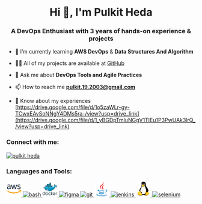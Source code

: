 <h1 align="center">Hi 👋, I'm Pulkit Heda</h1>
<h3 align="center">A DevOps Enthusiast with 3 years of hands-on experience & projects</h3>

- 🌱 I’m currently learning **AWS DevOps** & **Data Structures And Algorithm**

- 👨‍💻 All of my projects are available at [GitHub](GitHub)

- 💬 Ask me about **DevOps Tools and Agile Practices**

- 📫 How to reach me **pulkit.19.2003@gmail.com**

- 📄 Know about my experiences [https://drive.google.com/file/d/1o5zaWLr-gy-TCwxEAvSoNNgY4DMs5ra-/view?usp=drive_link](https://drive.google.com/file/d/1_yBGDpTmluNGgV1TIEu1P3PwUAk3lrQ_/view?usp=drive_link)

<h3 align="left">Connect with me:</h3>
<p align="left">
<a href="https://www.linkedin.com/in/pulkit-heda-19032003ph/" target="blank"><img align="center" src="https://raw.githubusercontent.com/rahuldkjain/github-profile-readme-generator/master/src/images/icons/Social/linked-in-alt.svg" alt="pulkit heda" height="30" width="40" /></a>
</p>

<h3 align="left">Languages and Tools:</h3>
<p align="left"> <a href="https://aws.amazon.com" target="_blank" rel="noreferrer"> <img src="https://raw.githubusercontent.com/devicons/devicon/master/icons/amazonwebservices/amazonwebservices-original-wordmark.svg" alt="aws" width="40" height="40"/> </a> <a href="https://www.gnu.org/software/bash/" target="_blank" rel="noreferrer"> <img src="https://www.vectorlogo.zone/logos/gnu_bash/gnu_bash-icon.svg" alt="bash" width="40" height="40"/> </a> <a href="https://www.docker.com/" target="_blank" rel="noreferrer"> <img src="https://raw.githubusercontent.com/devicons/devicon/master/icons/docker/docker-original-wordmark.svg" alt="docker" width="40" height="40"/> </a> <a href="https://www.figma.com/" target="_blank" rel="noreferrer"> <img src="https://www.vectorlogo.zone/logos/figma/figma-icon.svg" alt="figma" width="40" height="40"/> </a> <a href="https://git-scm.com/" target="_blank" rel="noreferrer"> <img src="https://www.vectorlogo.zone/logos/git-scm/git-scm-icon.svg" alt="git" width="40" height="40"/> </a> </a> <a href="https://www.java.com" target="_blank" rel="noreferrer"> <img src="https://raw.githubusercontent.com/devicons/devicon/master/icons/java/java-original.svg" alt="java" width="40" height="40"/> </a> <a href="https://www.jenkins.io" target="_blank" rel="noreferrer"> <img src="https://www.vectorlogo.zone/logos/jenkins/jenkins-icon.svg" alt="jenkins" width="40" height="40"/> </a> <a href="https://www.linux.org/" target="_blank" rel="noreferrer"> <img src="https://raw.githubusercontent.com/devicons/devicon/master/icons/linux/linux-original.svg" alt="linux" width="40" height="40"/> </a> <a href="https://www.selenium.dev" target="_blank" rel="noreferrer"> <img src="https://raw.githubusercontent.com/detain/svg-logos/780f25886640cef088af994181646db2f6b1a3f8/svg/selenium-logo.svg" alt="selenium" width="40" height="40"/> </a> </p>
